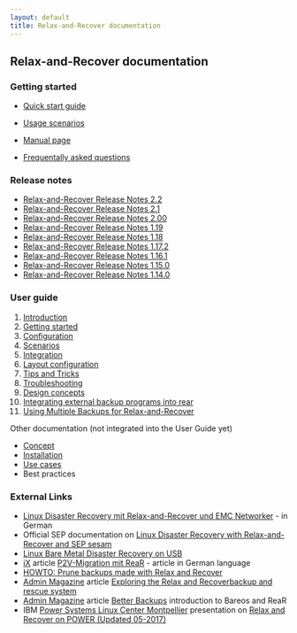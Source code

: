 ```yaml
---
layout: default
title: Relax-and-Recover documentation
---
```


## Relax-and-Recover documentation

### Getting started

 - [Quick start guide](http://relax-and-recover.org/documentation/getting-started)

 - [Usage scenarios](http://relax-and-recover.org/usage/)

 - [Manual page](https://github.com/rear/rear/blob/master/doc/rear.8.adoc)

 - [Frequentally asked questions](http://relax-and-recover.org/documentation/faq)

### Release notes

 - [Relax-and-Recover Release Notes 2.2](http://relax-and-recover.org/documentation/release-notes-2-2)
 - [Relax-and-Recover Release Notes 2.1](http://relax-and-recover.org/documentation/release-notes-2-1)
 - [Relax-and-Recover Release Notes 2.00](http://relax-and-recover.org/documentation/release-notes-2-00)
 - [Relax-and-Recover Release Notes 1.19](http://relax-and-recover.org/documentation/release-notes-1-19)
 - [Relax-and-Recover Release Notes 1.18](http://relax-and-recover.org/documentation/release-notes-1-18)
 - [Relax-and-Recover Release Notes 1.17.2](http://relax-and-recover.org/documentation/release-notes-1-17)
 - [Relax-and-Recover Release Notes 1.16.1](http://relax-and-recover.org/documentation/release-notes-1-16)
 - [Relax-and-Recover Release Notes 1.15.0](http://relax-and-recover.org/documentation/release-notes-1-15)
 - [Relax-and-Recover Release Notes 1.14.0](http://relax-and-recover.org/documentation/release-notes-1-14)

### User guide

 1. [Introduction](https://github.com/rear/rear/blob/master/doc/user-guide/01-introduction.adoc)
 2. [Getting started](https://github.com/rear/rear/blob/master/doc/user-guide/02-getting-started.adoc)
 3. [Configuration](https://github.com/rear/rear/blob/master/doc/user-guide/03-configuration.adoc)
 4. [Scenarios](https://github.com/rear/rear/blob/master/doc/user-guide/04-scenarios.adoc)
 5. [Integration](https://github.com/rear/rear/blob/master/doc/user-guide/05-integration.adoc)
 6. [Layout configuration](https://github.com/rear/rear/blob/master/doc/user-guide/06-layout-configuration.adoc)
 7. [Tips and Tricks](https://github.com/rear/rear/blob/master/doc/user-guide/07-tips-and-tricks.adoc)
 8. [Troubleshooting](https://github.com/rear/rear/blob/master/doc/user-guide/08-troubleshooting.adoc)
 9. [Design concepts](https://github.com/rear/rear/blob/master/doc/user-guide/09-design-concepts.adoc)
10. [Integrating external backup programs into rear](https://github.com/rear/rear/blob/master/doc/user-guide/10-integrating-external-backup.adoc)
11. [Using Multiple Backups for Relax-and-Recover](https://github.com/rear/rear/blob/master/doc/user-guide/11-multiple-backups.adoc)

 Other documentation (not integrated into the User Guide yet)

 - [Concept](http://relax-and-recover.org/documentation/concept)
 - [Installation](http://relax-and-recover.org/documentation/installation)
 - [Use cases](http://relax-and-recover.org/documentation/usecases)
 - Best practices

### External Links

 - [Linux Disaster Recovery mit Relax-and-Recover und EMC Networker](http://backupinferno.de/?p=358) - in German
 - Official SEP documentation on [Linux Disaster Recovery with Relax-and-Recover and SEP sesam](http://wiki.sepsoftware.com/wiki/index.php/Disaster_Recovery_for_Linux_3.0_en)
 - [Linux Bare Metal Disaster Recovery on USB](http://www.cloudconsulted.com/cloud/linux-labs/linux-bare-metal-disaster-recovery-on-usb)
 - [iX](http://ix.de) article [P2V-Migration mit ReaR](http://www.heise.de/ix/heft/Umzugshilfe-2458904.html) - article in German language
 - [HOWTO: Prune backups made with Relax and Recover](https://www.harperink.de/?p=2735)
 - [Admin Magazine](http://www.admin-magazine.com) article [Exploring the Relax and Recoverbackup and rescue system](http://www.admin-magazine.com/Archive/2014/22/Exploring-the-Relax-and-Recoverbackup-and-rescue-system)
 - [Admin Magazine](http://www.admin-magazine.com) article [Better Backups](http://www.admin-magazine.com/Articles/Free-Enterprise-Backup-with-Bareos) introduction to Bareos and ReaR
 - IBM [Power Systems Linux Center Montpellier](https://www.ibm.com/ibm/clientcenter/montpellier/) presentation on [Relax and Recover on POWER (Updated 05-2017)](https://www.slideshare.net/sebastienchabrolles/relax-and-recover-on-power-updated-052017)
